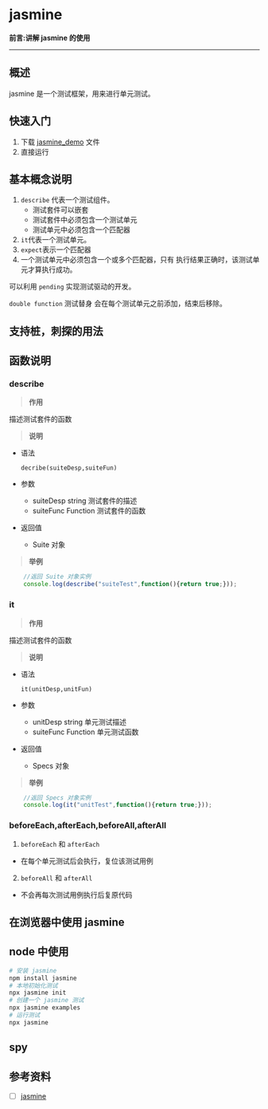 # jasmine

**前言:讲解 jasmine 的使用**

---

## 概述
jasmine 是一个测试框架，用来进行单元测试。


## 快速入门
1. 下载  [jasmine_demo]() 文件
2. 直接运行

## 基本概念说明
1. `describe` 代表一个测试组件。
    * 测试套件可以嵌套
    * 测试套件中必须包含一个测试单元
    * 测试单元中必须包含一个匹配器
2. `it`代表一个测试单元。
3. `expect`表示一个匹配器
4. 一个测试单元中必须包含一个或多个匹配器，只有
执行结果正确时，该测试单元才算执行成功。

可以利用 `pending` 实现测试驱动的开发。

`double function` 测试替身
会在每个测试单元之前添加，结束后移除。


## 支持桩，刺探的用法

## 函数说明

### describe 

> **作用**

描述测试套件的函数

> **说明**

* 语法
    
    `decribe(suiteDesp,suiteFun)`

* 参数
    * suiteDesp string 测试套件的描述
    * suiteFunc Function 测试套件的函数

* 返回值
    * Suite 对象
    
> **举例**
    
```js
    //返回 Suite 对象实例
    console.log(describe("suiteTest",function(){return true;}));
```

### it 

> **作用**

描述测试套件的函数

> **说明**

* 语法
    
    `it(unitDesp,unitFun)`

* 参数
    * unitDesp string 单元测试描述
    * suiteFunc Function 单元测试函数

* 返回值
    * Specs 对象
    
> **举例**
    
```js
    //返回 Specs 对象实例
    console.log(it("unitTest",function(){return true;}));
```

### beforeEach,afterEach,beforeAll,afterAll
1. `beforeEach` 和  `afterEach`
* 在每个单元测试后会执行，复位该测试用例

2. `beforeAll` 和  `afterAll`
* 不会再每次测试用例执行后复原代码


## 在浏览器中使用 jasmine


## node 中使用
```bash
# 安装 jasmine
npm install jasmine
# 本地初始化测试
npx jasmine init
# 创建一个 jasmine 测试
npx jasmine examples
# 运行测试
npx jasmine
```

## spy


## 参考资料
* [ ] [jasmine](https://jasmine.github.io/tutorials/your_first_suite.html)